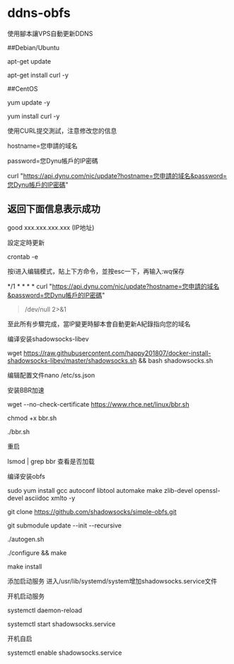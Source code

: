 # ddns-obfs

使用腳本讓VPS自動更新DDNS

##Debian/Ubuntu

apt-get update

apt-get install curl -y

##CentOS

yum update -y

yum install curl -y

使用CURL提交測試，注意修改您的信息

hostname=您申請的域名

password=您Dynu帳戶的IP密碼

curl "https://api.dynu.com/nic/update?hostname=您申請的域名&password=您Dynu帳戶的IP密碼"

## 返回下面信息表示成功 ##

good xxx.xxx.xxx.xxx (IP地址)

設定定時更新

crontab -e

按i进入编辑模式，貼上下方命令，並按esc一下，再输入:wq保存

*/1 * * * * curl "https://api.dynu.com/nic/update?hostname=您申請的域名&password=您Dynu帳戶的IP密碼"
 > /dev/null 2>&1
 
至此所有步驟完成，當IP變更時腳本會自動更新A紀錄指向您的域名

编译安装shadowsocks-libev

wget https://raw.githubusercontent.com/happy201807/docker-install-shadowsocks-libev/master/shadowsocks.sh && bash shadowsocks.sh

编辑配置文件nano /etc/ss.json

安装BBR加速

wget --no-check-certificate https://www.rhce.net/linux/bbr.sh

chmod +x bbr.sh

./bbr.sh

重启

lsmod | grep bbr    查看是否加载

编译安装obfs

sudo yum install gcc autoconf libtool automake make zlib-devel openssl-devel asciidoc xmlto  -y

git clone https://github.com/shadowsocks/simple-obfs.git

git submodule update --init --recursive

./autogen.sh

./configure && make

make install

添加启动服务  进入/usr/lib/systemd/system增加shadowsocks.service文件

开机启动服务

systemctl daemon-reload

systemctl start shadowsocks.service

开机自启

systemctl enable shadowsocks.service


